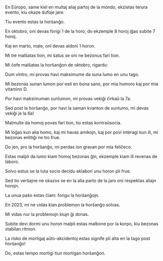 En Eŭropo, same kiel en multaj aliaj partoj de la mondo, ekzistas terura evento, kiu okaze dufoje jare.

Tiu evento estas la horŝanĝo.

En oktobro, oni devas forigi 1 de la horo, do ekzemple 8 horoj iĝas subite 7 horoj.

Kaj en marto, male, oni devas aldoni 1 horon.

Mi tre malŝatas tion, mi ŝatus se oni ne bezonus fari tion.

Mi ĉefe malŝatas la horŝanĝon de oktobro, rigardu:

Dum vintro, mi provas havi maksimume da suna lumo en unu tago.

Mi bezonas sunan lumon por esti en bona sano, por mia humoro kaj por mia vitamino D.

Por havi maksimuman sunlumon, mi provas vekiĝi ĉirkaŭ la 7a.

Sed post la horŝanĝo, por havi la saman kvanton de sunlumo, mi devas vekiĝi je la 6a!

Malmulte da homoj povas fari tion, tio estas kontraŭsocia.

Mi loĝas kun alia homo, kaj mi havas amikojn, kaj por povi interagi kun ili, mi bezonas enlitiĝi ne tro frue.

Do jen, pro la horŝanĝo, mi perdas ion gravan por mia feliĉeco.

Estas malpli da lumo kiam homoj bezonas ĝin, ekzemple kiam ili revenas de laboro.

Solvo estus se la tuta socio decidu eklabori unu horon pli frue.

Sed tio verŝajne ne okazos se en la alia parto de la jaro oni respektas aliajn horojn.

La unua paŝo estas ĉiam: forigu la horŝanĝojn.

En 2023, mi ne vidas kian problemon la horŝanĝo solvas.

Mi vidas nur la problemojn kiujn ĝi donas.

Subite devi dormi unu horon malpli estas malbone por la korpo, kiu bezonas stabilan ritmon.

La risko de mortigaj aŭto-akcidentoj estas signife pli alta en la tago post horŝanĝo!

Do, estas tempo mortigi tiun mortigan horŝanĝon.